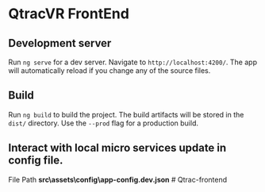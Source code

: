 # QtracVR FrontEnd
## Development server

Run `ng serve` for a dev server. Navigate to `http://localhost:4200/`. The app will automatically reload if you change any of the source files.
## Build

Run `ng build` to build the project. The build artifacts will be stored in the `dist/` directory. Use the `--prod` flag for a production build.

## Interact with local micro services update in config file.

File Path **src\assets\config\app-config.dev.json**
#   Q t r a c - f r o n t e n d  
 